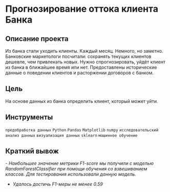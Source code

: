# Прогнозирование оттока клиента Банка
## Описание проекта <br>
Из банка стали уходить клиенты. Каждый месяц. Немного, но заметно. Банковские маркетологи посчитали: сохранять текущих клиентов дешевле, чем привлекать новых.
Нужно спрогнозировать, уйдёт клиент из банка в ближайшее время или нет. Предоставлены исторические данные о поведении клиентов и расторжении договоров с банком.

## Цель
На основе данных из банка определить клиент, который может уйти.


## Инструменты
`предобработка данных`
`Python`
`Pandas`
`Matplotlib`
`numpy`
`исследовательский анализ данных`
`визуализация данных`
`sklearn` 
`машинное обучение`

## Краткий вывож
<i> 
- Наибольшее значение метрики F1-score мы получили с моделью RandomForestClassifier при помощи обучения со взвешиванием классов. Для тестирования использовали данную модель.

- Удалось достичь F1-меры не менее 0.59
</i>


